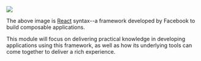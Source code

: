<img src="https://s3.amazonaws.com/liendo-fed-training/react-project-sample.jpg"/>

The above image is <a href="https://reactjs.org/" target=_blank>React</a> syntax--a framework developed by Facebook to build composable applications.

This module will focus on delivering practical knowledge in developing applications using this framework, as well as how its underlying tools can come together to deliver a rich experience.
